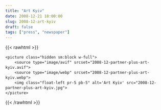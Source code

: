 ```yaml
---
title: "Art Kyiv"
date: 2008-12-21 18:00:00
slug: 2008-12-art-kyiv
draft: false
tags: ["press", "newspaper"]
---
```



{{< rawhtml >}}

    <picture class="hidden sm:block w-full">
        <source type="image/avif" srcset="2008-12-partner-plus-art-kyiv.avif">
        <source type="image/webp" srcset="2008-12-partner-plus-art-kyiv.webp">
        <img class="float-left pr-5 pb-5" alt='Art Kyiv' src="2008-12-partner-plus-art-kyiv.jpg">
    </picture>

{{< /rawhtml >}}
